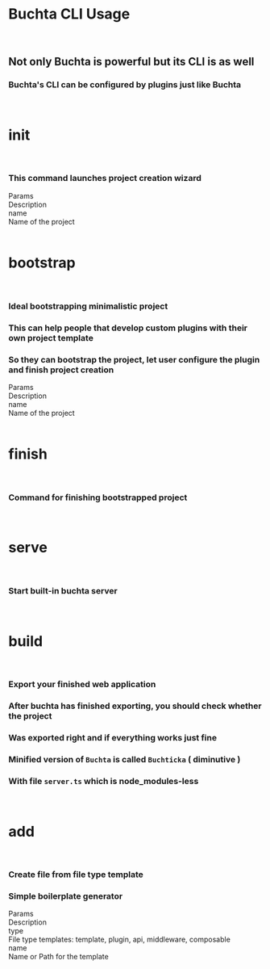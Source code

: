 # Buchta CLI Usage

<br>

## Not only Buchta is powerful but its CLI is as well
### Buchta's CLI can be configured by plugins just like Buchta

<br>

# init

<br>

### This command launches project creation wizard

<div class="mt-2.5 mb-2.5">
    <div class="flex flex-row border items-center border-black">
        <div class="docs-list-base">Params</div>
        <div class="p-2.5 docs-list-base w-[50%]">Description</div>
    </div>
    <div class="flex flex-row border items-center border-black">
        <div class="font-bold p-2.5 w-[50%] border-r border-black bg-primary-hover">name</div>
        <div class="p-2.5 bg-primary-hover w-[50%]">Name of the project</div>
    </div>
</div>

<br>

# bootstrap

<br>

### Ideal bootstrapping minimalistic project
### This can help people that develop custom plugins with their own project template
### So they can bootstrap the project, let user configure the plugin and finish project creation

<div class="mt-2.5 mb-2.5">
    <div class="flex flex-row border items-center border-black">
        <div class="docs-list-base">Params</div>
        <div class="p-2.5 docs-list-base w-[50%]">Description</div>
    </div>
    <div class="flex flex-row border items-center border-black">
        <div class="font-bold p-2.5 w-[50%] border-r border-black bg-primary-hover">name</div>
        <div class="p-2.5 bg-primary-hover w-[50%]">Name of the project</div>
    </div>
</div>

<br>

# finish

<br>

### Command for finishing bootstrapped project

<br>

# serve

<br>

### Start built-in buchta server

<br>

# build

<br>

### Export your finished web application
### After buchta has finished exporting, you should check whether the project
### Was exported right and if everything works just fine
### Minified version of `Buchta` is called `Buchticka` ( diminutive )
### With file `server.ts` which is node_modules-less

<br>

# add

<br>

### Create file from file type template
### Simple boilerplate generator

<div class="mt-2.5 mb-2.5">
    <div class="flex flex-row border items-center border-black">
        <div class="docs-list-base">Params</div>
        <div class="p-2.5 docs-list-base w-[50%]">Description</div>
    </div>
    <div class="flex flex-row border items-center border-black">
        <div class="font-bold p-2.5 w-[50%] border-r border-black bg-primary-hover">type</div>
        <div class="p-2.5 bg-primary-hover w-[50%]">File type templates: template, plugin, api, middleware, composable</div>
    </div>
    <div class="flex flex-row border items-center border-black">
        <div class="font-bold p-2.5 w-[50%] border-r border-black bg-primary-hover">name</div>
        <div class="p-2.5 bg-primary-hover w-[50%]">Name or Path for the template</div>
    </div>
</div>

<br>